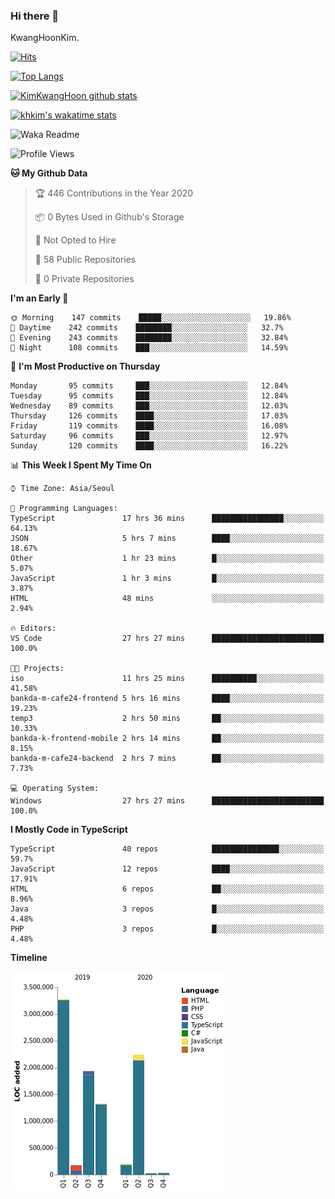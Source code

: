### Hi there 👋

KwangHoonKim.

[![Hits](https://hits.seeyoufarm.com/api/count/incr/badge.svg?url=https%3A%2F%2Fgithub.com%2Frhkdgns95)](https://hits.seeyoufarm.com)  

[![Top Langs](https://github-readme-stats.vercel.app/api/top-langs/?username=rhkdgns95&layout=compact)](https://github.com/anuraghazra/github-readme-stats)   

[![KimKwangHoon github stats](https://github-readme-stats.vercel.app/api?username=rhkdgns95&show_icons=true)](https://github.com/anuraghazra/github-readme-stats)  

[![khkim's wakatime stats](https://github-readme-stats.vercel.app/api/wakatime?username=rhkdgns95)](https://github.com/anuraghazra/github-readme-stats)

<!--
**rhkdgns95/rhkdgns95** is a ✨ _special_ ✨ repository because its `README.md` (this file) appears on your GitHub profile.

Here are some ideas to get you started:

- 🔭 I’m currently working on ...
- 🌱 I’m currently learning ...
- 👯 I’m looking to collaborate on ...
- 🤔 I’m looking for help with ...
- 💬 Ask me about ...
- 📫 How to reach me: ...
- 😄 Pronouns: ...
- ⚡ Fun fact: ...
-->



![Waka Readme](https://github.com/rhkdgns95/rhkdgns95/workflows/Waka%20Readme/badge.svg)
<!--START_SECTION:waka-->
![Profile Views](http://img.shields.io/badge/Profile%20Views-3-blue)

**🐱 My Github Data** 

> 🏆 446 Contributions in the Year 2020
 > 
> 📦 0 Bytes Used in Github's Storage 
 > 
> 🚫 Not Opted to Hire
 > 
> 📜 58 Public Repositories 
 > 
> 🔑 0 Private Repositories  
 > 
**I'm an Early 🐤** 

```text
🌞 Morning    147 commits    █████░░░░░░░░░░░░░░░░░░░░   19.86% 
🌆 Daytime    242 commits    ████████░░░░░░░░░░░░░░░░░   32.7% 
🌃 Evening    243 commits    ████████░░░░░░░░░░░░░░░░░   32.84% 
🌙 Night      108 commits    ███░░░░░░░░░░░░░░░░░░░░░░   14.59%

```
📅 **I'm Most Productive on Thursday** 

```text
Monday       95 commits     ███░░░░░░░░░░░░░░░░░░░░░░   12.84% 
Tuesday      95 commits     ███░░░░░░░░░░░░░░░░░░░░░░   12.84% 
Wednesday    89 commits     ███░░░░░░░░░░░░░░░░░░░░░░   12.03% 
Thursday     126 commits    ████░░░░░░░░░░░░░░░░░░░░░   17.03% 
Friday       119 commits    ████░░░░░░░░░░░░░░░░░░░░░   16.08% 
Saturday     96 commits     ███░░░░░░░░░░░░░░░░░░░░░░   12.97% 
Sunday       120 commits    ████░░░░░░░░░░░░░░░░░░░░░   16.22%

```


📊 **This Week I Spent My Time On** 

```text
⌚︎ Time Zone: Asia/Seoul

💬 Programming Languages: 
TypeScript               17 hrs 36 mins      ████████████████░░░░░░░░░   64.13% 
JSON                     5 hrs 7 mins        ████░░░░░░░░░░░░░░░░░░░░░   18.67% 
Other                    1 hr 23 mins        █░░░░░░░░░░░░░░░░░░░░░░░░   5.07% 
JavaScript               1 hr 3 mins         █░░░░░░░░░░░░░░░░░░░░░░░░   3.87% 
HTML                     48 mins             ░░░░░░░░░░░░░░░░░░░░░░░░░   2.94%

🔥 Editors: 
VS Code                  27 hrs 27 mins      █████████████████████████   100.0%

🐱‍💻 Projects: 
iso                      11 hrs 25 mins      ██████████░░░░░░░░░░░░░░░   41.58% 
bankda-m-cafe24-frontend 5 hrs 16 mins       ████░░░░░░░░░░░░░░░░░░░░░   19.23% 
temp3                    2 hrs 50 mins       ██░░░░░░░░░░░░░░░░░░░░░░░   10.33% 
bankda-k-frontend-mobile 2 hrs 14 mins       ██░░░░░░░░░░░░░░░░░░░░░░░   8.15% 
bankda-m-cafe24-backend  2 hrs 7 mins        ██░░░░░░░░░░░░░░░░░░░░░░░   7.73%

💻 Operating System: 
Windows                  27 hrs 27 mins      █████████████████████████   100.0%

```

**I Mostly Code in TypeScript** 

```text
TypeScript               40 repos            ███████████████░░░░░░░░░░   59.7% 
JavaScript               12 repos            ████░░░░░░░░░░░░░░░░░░░░░   17.91% 
HTML                     6 repos             ██░░░░░░░░░░░░░░░░░░░░░░░   8.96% 
Java                     3 repos             █░░░░░░░░░░░░░░░░░░░░░░░░   4.48% 
PHP                      3 repos             █░░░░░░░░░░░░░░░░░░░░░░░░   4.48%

```


**Timeline**

![Chart not found](https://raw.githubusercontent.com/rhkdgns95/rhkdgns95/master/charts/bar_graph.png) 


<!--END_SECTION:waka-->
